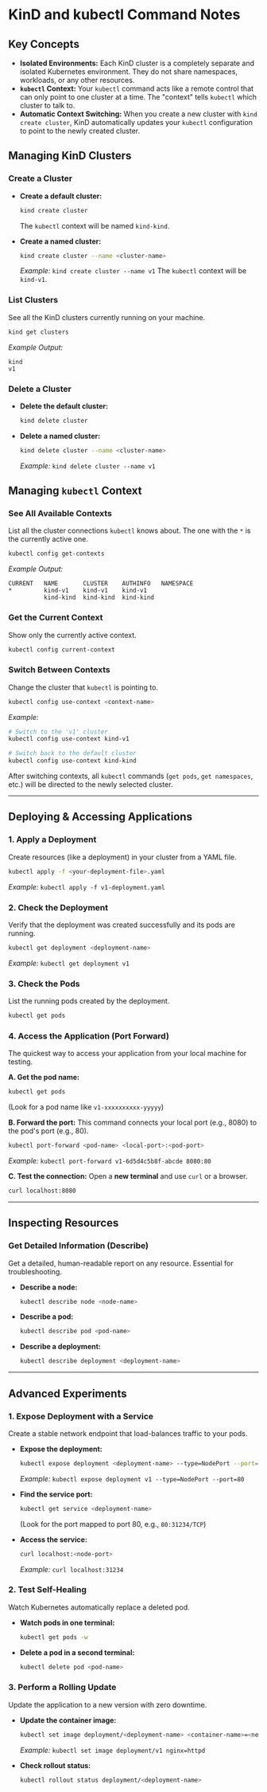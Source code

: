 # KinD and kubectl Command Notes

## Key Concepts

- **Isolated Environments:** Each KinD cluster is a completely separate and isolated Kubernetes environment. They do not share namespaces, workloads, or any other resources.
- **`kubectl` Context:** Your `kubectl` command acts like a remote control that can only point to one cluster at a time. The "context" tells `kubectl` which cluster to talk to.
- **Automatic Context Switching:** When you create a new cluster with `kind create cluster`, KinD automatically updates your `kubectl` configuration to point to the newly created cluster.

## Managing KinD Clusters

### Create a Cluster

- **Create a default cluster:**
  ```bash
  kind create cluster
  ```
  The `kubectl` context will be named `kind-kind`.

- **Create a named cluster:**
  ```bash
  kind create cluster --name <cluster-name>
  ```
  *Example:* `kind create cluster --name v1`
  The `kubectl` context will be `kind-v1`.

### List Clusters

See all the KinD clusters currently running on your machine.

```bash
kind get clusters
```
*Example Output:*
```
kind
v1
```

### Delete a Cluster

- **Delete the default cluster:**
  ```bash
  kind delete cluster
  ```

- **Delete a named cluster:**
  ```bash
  kind delete cluster --name <cluster-name>
  ```
  *Example:* `kind delete cluster --name v1`

## Managing `kubectl` Context

### See All Available Contexts

List all the cluster connections `kubectl` knows about. The one with the `*` is the currently active one.

```bash
kubectl config get-contexts
```
*Example Output:*
```
CURRENT   NAME       CLUSTER    AUTHINFO   NAMESPACE
*         kind-v1    kind-v1    kind-v1
          kind-kind  kind-kind  kind-kind
```

### Get the Current Context

Show only the currently active context.

```bash
kubectl config current-context
```

### Switch Between Contexts

Change the cluster that `kubectl` is pointing to.

```bash
kubectl config use-context <context-name>
```
*Example:*
```bash
# Switch to the 'v1' cluster
kubectl config use-context kind-v1

# Switch back to the default cluster
kubectl config use-context kind-kind
```

After switching contexts, all `kubectl` commands (`get pods`, `get namespaces`, etc.) will be directed to the newly selected cluster.

---

## Deploying & Accessing Applications

### 1. Apply a Deployment

Create resources (like a deployment) in your cluster from a YAML file.

```bash
kubectl apply -f <your-deployment-file>.yaml
```
*Example:* `kubectl apply -f v1-deployment.yaml`

### 2. Check the Deployment

Verify that the deployment was created successfully and its pods are running.

```bash
kubectl get deployment <deployment-name>
```
*Example:* `kubectl get deployment v1`

### 3. Check the Pods

List the running pods created by the deployment.

```bash
kubectl get pods
```

### 4. Access the Application (Port Forward)

The quickest way to access your application from your local machine for testing.

**A. Get the pod name:**
```bash
kubectl get pods
```
(Look for a pod name like `v1-xxxxxxxxxx-yyyyy`)

**B. Forward the port:**
This command connects your local port (e.g., 8080) to the pod's port (e.g., 80).
```bash
kubectl port-forward <pod-name> <local-port>:<pod-port>
```
*Example:* `kubectl port-forward v1-6d5d4c5b8f-abcde 8080:80`

**C. Test the connection:**
Open a **new terminal** and use `curl` or a browser.
```bash
curl localhost:8080
```

---

## Inspecting Resources

### Get Detailed Information (Describe)

Get a detailed, human-readable report on any resource. Essential for troubleshooting.

- **Describe a node:**
  ```bash
  kubectl describe node <node-name>
  ```
- **Describe a pod:**
  ```bash
  kubectl describe pod <pod-name>
  ```
- **Describe a deployment:**
  ```bash
  kubectl describe deployment <deployment-name>
  ```

---

## Advanced Experiments

### 1. Expose Deployment with a Service

Create a stable network endpoint that load-balances traffic to your pods.

- **Expose the deployment:**
  ```bash
  kubectl expose deployment <deployment-name> --type=NodePort --port=80
  ```
  *Example:* `kubectl expose deployment v1 --type=NodePort --port=80`

- **Find the service port:**
  ```bash
  kubectl get service <deployment-name>
  ```
  (Look for the port mapped to port 80, e.g., `80:31234/TCP`)

- **Access the service:**
  ```bash
  curl localhost:<node-port>
  ```
  *Example:* `curl localhost:31234`

### 2. Test Self-Healing

Watch Kubernetes automatically replace a deleted pod.

- **Watch pods in one terminal:**
  ```bash
  kubectl get pods -w
  ```
- **Delete a pod in a second terminal:**
  ```bash
  kubectl delete pod <pod-name>
  ```

### 3. Perform a Rolling Update

Update the application to a new version with zero downtime.

- **Update the container image:**
  ```bash
  kubectl set image deployment/<deployment-name> <container-name>=<new-image>
  ```
  *Example:* `kubectl set image deployment/v1 nginx=httpd`

- **Check rollout status:**
  ```bash
  kubectl rollout status deployment/<deployment-name>
  ```
